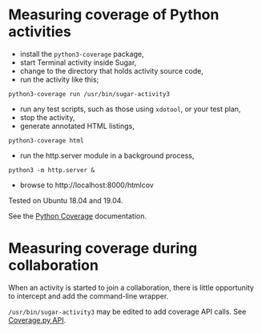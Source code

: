 Measuring coverage of Python activities
=======================================

* install the `python3-coverage` package,
* start Terminal activity inside Sugar,
* change to the directory that holds activity source code,
* run the activity like this;

```
python3-coverage run /usr/bin/sugar-activity3
```

* run any test scripts, such as those using `xdotool`, or your test plan,
* stop the activity,
* generate annotated HTML listings,

```
python3-coverage html
```

* run the http.server module in a background process,

```
python3 -m http.server &
```

* browse to http://localhost:8000/htmlcov

Tested on Ubuntu 18.04 and 19.04.

See the [Python Coverage](https://coverage.readthedocs.io) documentation.

Measuring coverage during collaboration
=======================================

When an activity is started to join a collaboration, there is little opportunity to intercept and add the command-line wrapper.

`/usr/bin/sugar-activity3` may be edited to add coverage API calls.  See [Coverage.py API](https://coverage.readthedocs.io/en/v4.5.x/api.html).
